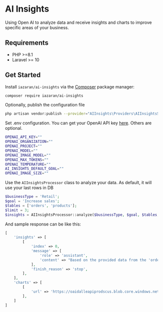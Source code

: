 # AI Insights
Using Open AI to analyze data and receive insights and charts to improve specific areas of your business.

## Requirements
- PHP >=8.1
- Laravel >= 10

## Get Started
Install `iazaran/ai-insights` via the [Composer](https://getcomposer.org/) package manager:

```bash
composer require iazaran/ai-insights
```

Optionally, publish the configuration file

```bash
php artisan vendor:publish --provider="AIInsights\Providers\AIInsightsServiceProvider"
```

Set .env configuration. You can get your OpenAI API key [here](https://platform.openai.com/account/api-keys). Others are optional.

```bash
OPENAI_API_KEY=""
OPENAI_ORGANIZATION=""
OPENAI_PROJECT=""
OPENAI_MODEL=""
OPENAI_IMAGE_MODEL=""
OPENAI_MAX_TOKENS=""
OPENAI_TEMPERATURE=""
AI_INSIGHTS_DEFAULT_GOAL=""
OPENAI_IMAGE_SIZE=""
```

Use the `AIInsightsProcessor` class to analyze your data. As default, it will use your last rows in DB

```php
$businessType = 'Retail';
$goal = 'Increase sales';
$tables = ['orders', 'products'];
$limit = 3;
$insights = AIInsightsProcessor::analyze($businessType, $goal, $tables, $limit);
```


And sample response can be like this:

```php
[
    'insights' => [
        [
            'index' => 0,
            'message' => [
                'role' => 'assistant',
                'content' => "Based on the provided data from the 'orders' and 'products' tables, here are some insights to improve your Retail business and increase sales:\n\n1. Focus on promoting high-margin products: The data shows that Product A has a higher profit margin compared to other products. Consider running targeted marketing campaigns for this item.\n2. Implement a loyalty program: Analyzing customer purchase history reveals repeat buyers. Introduce a loyalty program to incentivize these customers and encourage more frequent purchases.\n3. Optimize inventory management: The product data indicates some items have low stock levels. Ensure popular products are always available to avoid missing sales opportunities.\n4. Personalize marketing efforts: Use customer order history to create personalized product recommendations, potentially increasing cross-selling and upselling."
            ],
            'finish_reason' => 'stop',
        ],
    ],
    'charts' => [
        [
            'url' => 'https://oaidalleapiprodscus.blob.core.windows.net/private/org-123456/user-123456/img-abcdef.png'
        ],
    ]
]
```
